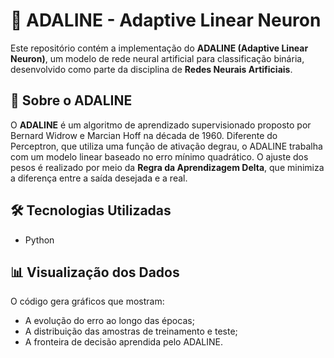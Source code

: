 # 🧠 ADALINE - Adaptive Linear Neuron

Este repositório contém a implementação do **ADALINE (Adaptive Linear Neuron)**, um modelo de rede neural artificial para classificação binária, desenvolvido como parte da disciplina de **Redes Neurais Artificiais**.

## 🔬 Sobre o ADALINE

O **ADALINE** é um algoritmo de aprendizado supervisionado proposto por Bernard Widrow e Marcian Hoff na década de 1960. Diferente do Perceptron, que utiliza uma função de ativação degrau, o ADALINE trabalha com um modelo linear baseado no erro mínimo quadrático. O ajuste dos pesos é realizado por meio da **Regra da Aprendizagem Delta**, que minimiza a diferença entre a saída desejada e a real.

## 🛠 Tecnologias Utilizadas

- Python

## 📊 Visualização dos Dados

O código gera gráficos que mostram:
- A evolução do erro ao longo das épocas;
- A distribuição das amostras de treinamento e teste;
- A fronteira de decisão aprendida pelo ADALINE.
